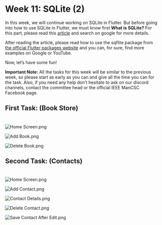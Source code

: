 # Week 11: SQLite (2)

In this week, we will continue working on SQLite in Flutter. But before going into how to use SQLite in Flutter, we must know first **What is SQLite?** For this part, please read this [article](https://www.simplilearn.com/tutorials/sql-tutorial/what-is-sqlite) and search on google for more details.

After reading the article, please read how to use the sqflite package from [the official Flutter packages website](https://pub.dev/packages/sqflite) and you can, for sure, find more examples on Google or YouTube.

Now, let’s have some fun!

**Important Note:** All the tasks for this week will be similar to the previous week, so please start as early as you can and give all the time you can for the task. Also, if you need any help don’t hesitate to ask on our discord channels, contact the committee head or the official IEEE ManCSC Facebook page.

## First Task: (Book Store)
#

![Home Screen.png](../../images/intermediate/week%2011/task1/Home%20Screen.png)

![Add Book.png](../../images/intermediate/week%2011/task1/Add%20Book.png)

![Delete Book.png](../../images/intermediate/week%2011/task1/Delete%20Book.png)

## Second Task: (Contacts)
#

![Home Screen.png](../../images/intermediate/week%2011/task2/Home%20Screen.png)

![Add Contact.png](../../images/intermediate/week%2011/task2/Add%20Contact.png)

![Contact Details.png](../../images/intermediate/week%2011/task2/Contact%20Details.png)

![Delete Contact.png](../../images/intermediate/week%2011/task2/Delete%20Contact.png)

![Save Contact After Edit.png](../../images/intermediate/week%2011/task2/Save%20Contact%20After%20Edit.png)